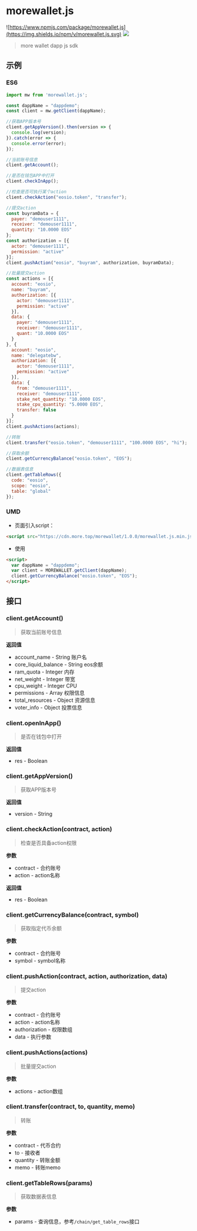 # morewallet.js

![https://www.npmjs.com/package/morewallet.js](https://img.shields.io/npm/v/morewallet.js.svg) ![](https://img.shields.io/badge/language-javascript-red.svg)

> more wallet dapp js sdk

## 示例
### ES6
```javascript
import mw from 'morewallet.js';

const dappName = "dappdemo";
const client = mw.getClient(dappName);

//获取APP版本号
client.getAppVersion().then(version => {
  console.log(version);
}).catch(error => {
  console.error(error);
});

//当前账号信息
client.getAccount();

//是否在钱包APP中打开
client.checkInApp();

//检查是否可执行某个action
client.checkAction("eosio.token", "transfer");

//提交action
const buyramData = {
  payer: "demouser1111",
  receiver: "demouser1111",
  quantity: "10.0000 EOS"
};
const authorization = [{
  actor: "demouser1111",
  permission: "active"
}];
client.pushAction("eosio", "buyram", authorization, buyramData);

//批量提交action
const actions = [{
  account: "eosio",
  name: "buyram",
  authorization: [{
    actor: "demouser1111",
    permission: "active"
  }],
  data: {
    payer: "demouser1111",
    receiver: "demouser1111",
    quant: "10.0000 EOS"
  }
}, {
  account: "eosio",
  name: "delegatebw",
  authorization: [{
    actor: "demouser1111",
    permission: "active"
  }],
  data: {
    from: "demouser1111",
    receiver: "demouser1111",
    stake_net_quantity: "10.0000 EOS",
    stake_cpu_quantity: "5.0000 EOS",
    transfer: false
  }
}];
client.pushActions(actions);

//转账
client.transfer("eosio.token", "demouser1111", "100.0000 EOS", "hi");

//获取余额
client.getCurrencyBalance("eosio.token", "EOS");

//数据表信息
client.getTableRows({
  code: "eosio",
  scope: "eosio",
  table: "global"
});

```

### UMD

- 页面引入script：

```html
<script src="https://cdn.more.top/morewallet/1.0.0/morewallet.js.min.js"></script>
```

- 使用

```html
<script>
  var dappName = "dappdemo";
  var client = MOREWALLET.getClient(dappName);
  client.getCurrencyBalance("eosio.token", "EOS");
</script>
```

## 接口

### client.getAccount()

> 获取当前账号信息

**返回值**

- account_name - String 账户名
- core_liquid_balance - String eos余额
- ram_quota - Integer 内存
- net_weight - Integer 带宽
- cpu_weight - Integer CPU
- permissions - Array 权限信息
- total_resources - Object 资源信息
- voter_info - Object 投票信息

### client.openInApp()

> 是否在钱包中打开

**返回值**

- res - Boolean

### client.getAppVersion()

> 获取APP版本号

**返回值**

- version - String

### client.checkAction(contract, action)

> 检查是否具备action权限

**参数**

- contract - 合约账号
- action - action名称

**返回值**

- res - Boolean

### client.getCurrencyBalance(contract, symbol)

> 获取指定代币余额

**参数**

- contract - 合约账号
- symbol - symbol名称

### client.pushAction(contract, action, authorization, data)

> 提交action

**参数**

- contract - 合约账号
- action - action名称
- authorization - 权限数组
- data - 执行参数

### client.pushActions(actions)

> 批量提交action

**参数**

- actions - action数组

### client.transfer(contract, to, quantity, memo)

> 转账

**参数**

- contract - 代币合约
- to - 接收者
- quantity - 转账金额
- memo - 转账memo

### client.getTableRows(params)

> 获取数据表信息

**参数**

- params - 查询信息，参考`/chain/get_table_rows`接口
